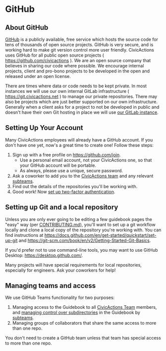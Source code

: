 # GitHub

## About GitHub

[GitHub](https://github.com/) is a publicly available, free service which hosts the source code for tens of thousands of open source projects. GitHub is very secure, and is working hard to make git version control more user friendly. CivicActions uses GitHub for all public open source projects ( <https://github.com/civicactions> ). We are an open source company that believes in sharing our code where possible. We encourage internal projects, client and pro-bono projects to be developed in the open and released under an open license.

There are times where data or code needs to be kept private. In most instances we will use our own internal GitLab infrastructure ( <https://git.civicactions.net> ) to manage our private repositories. There may also be projects which are just better supported on our own infrastructure. Generally when a client asks for a project to not be developed in public and doesn't have their own Git hosting in place we will use [our GitLab instance](https://git.civicactions.net).

## Setting Up Your Account

Many CivicActions employees will already have a GitHub account. If you don't have one yet, now's a great time to create one! Follow these steps:

1.  Sign up with a free profile on <https://github.com/join>.
    - Use a personal email account, not your CivicActions one, so that your GitHub account will be portable.
    - As always, please use a unique, secure password.
2.  Ask a coworker to add you to the [CivicActions team](https://github.com/orgs/CivicActions/teams/civicactions-team) and any relevant [subteams](https://github.com/orgs/CivicActions/teams/civicactions-team/teams).
3.  Find out the details of the repositories you'll be working with.
4.  Good work! Now [set up two-factor authentication](https://docs.github.com/en/authentication/securing-your-account-with-two-factor-authentication-2fa).

## Setting up Git and a local repository

Unless you are only ever going to be editing a few guidebook pages the "easy" way (per [CONTRIBUTING.md](../../about-this-guidebook/README.md)), you'll want to set up a git workflow locally and clone a local copy of the repository you're working with. You can find instructions at <https://docs.github.com/en/get-started/quickstart/set-up-git> and <https://git-scm.com/book/en/v2/Getting-Started-Git-Basics>.

If you'd prefer not to use command-line tools, you may want to use GitHub Desktop: <https://desktop.github.com/>.

Many projects will have special requirements for local repositories, especially for engineers. Ask your coworkers for help!

## Managing teams and access

We use GitHub Teams functionality for two purposes:

1.  Managing access to the Guidebook to all [CivicActions Team](https://github.com/orgs/CivicActions/teams/civicactions-team) members, and [managing control over subdirectories](../../about-this-guidebook/guidebook-governance.md) in the Guidebook by [subteams](https://github.com/orgs/CivicActions/teams/civicactions-team/teams).
2.  Managing groups of collaborators that share the same access to more than one repo.

You don't need to create a GitHub team unless that team has special access to more than one repo.
